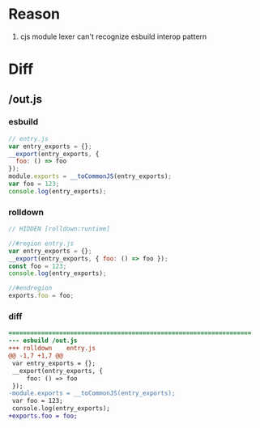 # Reason
1. cjs module lexer can't recognize esbuild interop pattern
# Diff
## /out.js
### esbuild
```js
// entry.js
var entry_exports = {};
__export(entry_exports, {
  foo: () => foo
});
module.exports = __toCommonJS(entry_exports);
var foo = 123;
console.log(entry_exports);
```
### rolldown
```js
// HIDDEN [rolldown:runtime]

//#region entry.js
var entry_exports = {};
__export(entry_exports, { foo: () => foo });
const foo = 123;
console.log(entry_exports);

//#endregion
exports.foo = foo;
```
### diff
```diff
===================================================================
--- esbuild	/out.js
+++ rolldown	entry.js
@@ -1,7 +1,7 @@
 var entry_exports = {};
 __export(entry_exports, {
     foo: () => foo
 });
-module.exports = __toCommonJS(entry_exports);
 var foo = 123;
 console.log(entry_exports);
+exports.foo = foo;

```